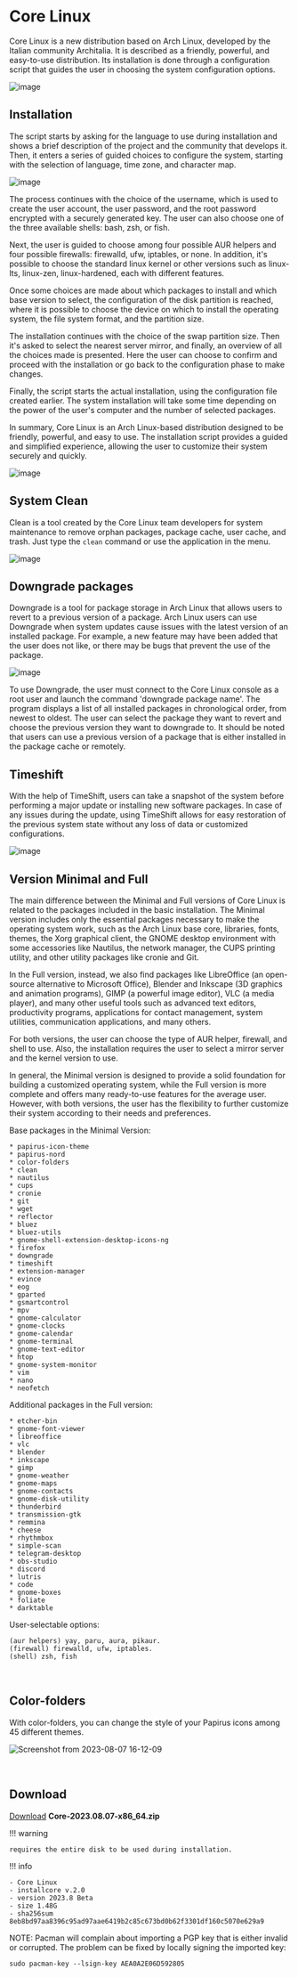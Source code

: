 # Core Linux 

Core Linux is a new distribution based on Arch Linux, developed by the Italian community Architalia. It is described as a friendly, powerful, and easy-to-use distribution. Its installation is done through a configuration script that guides the user in choosing the system configuration options.

![image](https://github.com/ArchItalia/core/assets/117321045/f3335ea8-3da3-4e43-a6c2-e668a24d651b)

## Installation

The script starts by asking for the language to use during installation and shows a brief description of the project and the community that develops it. Then, it enters a series of guided choices to configure the system, starting with the selection of language, time zone, and character map.

![image](https://github.com/ArchItalia/core/assets/117321045/96c5364b-0aca-4e23-b6ac-a5add14dcbc2)


The process continues with the choice of the username, which is used to create the user account, the user password, and the root password encrypted with a securely generated key. The user can also choose one of the three available shells: bash, zsh, or fish.

Next, the user is guided to choose among four possible AUR helpers and four possible firewalls: firewalld, ufw, iptables, or none. In addition, it's possible to choose the standard linux kernel or other versions such as linux-lts, linux-zen, linux-hardened, each with different features.

Once some choices are made about which packages to install and which base version to select, the configuration of the disk partition is reached, where it is possible to choose the device on which to install the operating system, the file system format, and the partition size.

The installation continues with the choice of the swap partition size. Then it's asked to select the nearest server mirror, and finally, an overview of all the choices made is presented. Here the user can choose to confirm and proceed with the installation or go back to the configuration phase to make changes.

Finally, the script starts the actual installation, using the configuration file created earlier. The system installation will take some time depending on the power of the user's computer and the number of selected packages.

In summary, Core Linux is an Arch Linux-based distribution designed to be friendly, powerful, and easy to use. The installation script provides a guided and simplified experience, allowing the user to customize their system securely and quickly.

![image](https://github.com/ArchItalia/core/assets/117321045/2c32b29f-8da9-480e-9efb-b0e8b4c0186e)


## System Clean 

Clean is a tool created by the Core Linux team developers for system maintenance to remove orphan packages, package cache, user cache, and trash. Just type the `clean` command or use the application in the menu.

![image](https://github.com/ArchItalia/core/assets/117321045/96ad1dfc-09e7-45f0-bdfd-43eca52feee3)


## Downgrade packages


Downgrade is a tool for package storage in Arch Linux that allows users to revert to a previous version of a package. Arch Linux users can use Downgrade when system updates cause issues with the latest version of an installed package. For example, a new feature may have been added that the user does not like, or there may be bugs that prevent the use of the package.

![image](https://github.com/ArchItalia/core/assets/117321045/2651064e-c8e3-4e8f-8694-8464367a69d5)

To use Downgrade, the user must connect to the Core Linux console as a root user and launch the command 'downgrade package name'. The program displays a list of all installed packages in chronological order, from newest to oldest. The user can select the package they want to revert and choose the previous version they want to downgrade to. It should be noted that users can use a previous version of a package that is either installed in the package cache or remotely.

## Timeshift

With the help of TimeShift, users can take a snapshot of the system before performing a major update or installing new software packages. In case of any issues during the update, using TimeShift allows for easy restoration of the previous system state without any loss of data or customized configurations.


![image](https://github.com/ArchItalia/core/assets/117321045/3702056c-ceec-404b-bd81-64957580c0e7)


## Version Minimal and Full

The main difference between the Minimal and Full versions of Core Linux is related to the packages included in the basic installation. The Minimal version includes only the essential packages necessary to make the operating system work, such as the Arch Linux base core, libraries, fonts, themes, the Xorg graphical client, the GNOME desktop environment with some accessories like Nautilus, the network manager, the CUPS printing utility, and other utility packages like cronie and Git.

In the Full version, instead, we also find packages like LibreOffice (an open-source alternative to Microsoft Office), Blender and Inkscape (3D graphics and animation programs), GIMP (a powerful image editor), VLC (a media player), and many other useful tools such as advanced text editors, productivity programs, applications for contact management, system utilities, communication applications, and many others.

For both versions, the user can choose the type of AUR helper, firewall, and shell to use. Also, the installation requires the user to select a mirror server and the kernel version to use.

In general, the Minimal version is designed to provide a solid foundation for building a customized operating system, while the Full version is more complete and offers many ready-to-use features for the average user. However, with both versions, the user has the flexibility to further customize their system according to their needs and preferences.

Base packages in the Minimal Version:

```
* papirus-icon-theme
* papirus-nord
* color-folders
* clean
* nautilus
* cups
* cronie
* git
* wget
* reflector
* bluez
* bluez-utils
* gnome-shell-extension-desktop-icons-ng
* firefox
* downgrade
* timeshift
* extension-manager
* evince
* eog
* gparted
* gsmartcontrol
* mpv
* gnome-calculator
* gnome-clocks
* gnome-calendar
* gnome-terminal
* gnome-text-editor
* htop
* gnome-system-monitor
* vim
* nano
* neofetch
```

Additional packages in the Full version:
```
* etcher-bin
* gnome-font-viewer
* libreoffice
* vlc
* blender
* inkscape
* gimp
* gnome-weather
* gnome-maps
* gnome-contacts
* gnome-disk-utility
* thunderbird
* transmission-gtk
* remmina
* cheese
* rhythmbox
* simple-scan
* telegram-desktop
* obs-studio
* discord
* lutris
* code
* gnome-boxes
* foliate
* darktable
```

User-selectable options:
```
(aur helpers) yay, paru, aura, pikaur. 
(firewall) firewalld, ufw, iptables.
(shell) zsh, fish
```
<br>

## Color-folders

With color-folders, you can change the style of your Papirus icons among 45 different themes.

![Screenshot from 2023-08-07 16-12-09](https://github.com/ArchItalia/core/assets/117321045/6de8658f-2147-4686-a4d7-8937c60e80fc)


<br>

## Download 
[Download](https://drive.google.com/file/d/1RjuYMJQeTP5urZipwZXCBGNHkE8c5JyG/view?usp=sharing) **Core-2023.08.07-x86_64.zip**

!!! warning
   
    requires the entire disk to be used during installation.

!!! info

    - Core Linux
    - installcore v.2.0
    - version 2023.8 Beta
    - size 1.48G
    - sha256sum 8eb8bd97aa8396c95ad97aae6419b2c85c673bd0b62f3301df160c5070e629a9

NOTE: Pacman will complain about importing a PGP key that is either invalid or corrupted.  The problem can be fixed by locally signing the imported key:

```
sudo pacman-key --lsign-key AEA0A2E06D592805
```

<br>

